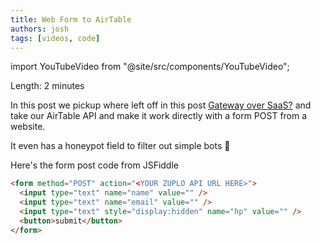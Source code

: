 ```yaml
---
title: Web Form to AirTable
authors: josh
tags: [videos, code]
---
```


import YouTubeVideo from "@site/src/components/YouTubeVideo";

<YouTubeVideo url="https://www.youtube-nocookie.com/embed/USFEI0nbEF4" />

Length: 2 minutes

In this post we pickup where left off in this post [Gateway over SaaS?](2022-03-24-an-api-gateway-over-saas/index.md) and take our AirTable API and make it work directly with a form POST from a website.

It even has a honeypot field to filter out simple bots 👏

Here's the form post code from JSFiddle

```html
<form method="POST" action="<YOUR ZUPLO API URL HERE>">
  <input type="text" name="name" value="" />
  <input type="text" name="email" value="" />
  <input type="text" style="display:hidden" name="hp" value="" />
  <button>submit</button>
</form>
```
